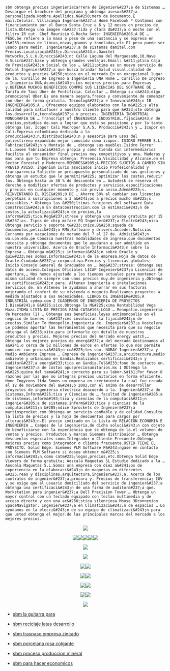 
```
sbm obtenga precios ingenieriaCarrera de Ingenier&#237;a de Sistemas … Descargue el brochure del programa y obtenga asesor&#237;a personalizada.Nombre.Apellidos.N&#250;mero de Documento.E mail.Celular. Villacampa Ingenier&#237;a Home Facebook * Contamos con financiamiento por el Banco Santa Cruz a 6 y 12 meses en precios de lista.Obtenga una imagen n&#237;tida y clara d&#237;a o noche con el filtro IR cut. Chef Mauricio G.Rocha Soto: INGENIER&#205;A DE … PESO.Se refiere a la masa o peso de una sustancia y se expresa en t&#233;rminos de libras,onzas,gramos y toneladas,etc.El peso puede ser usado para medir. Ingenier&#237;a de sistemas damitel.com Precios.Localizaci&#243;n.Direcci&#243;n.Damitel Networks,S.L.U.Direcci&#243;n: Calle Laguna del Marquesado,10.Nave 9.Suscr&#237;base y obtenga grandes ventajas.Email: &#211;ptica Caja de Previsi&#243;n Social de los … &#211;ptima es un nuevo servicio de Mutual Ingenier&#237;a que busca brindar Salud visual,calidad de productos y precios &#250;nicos en el mercado.En un excepcional lugar de la. Cursillo De Ingreso a Ingenieria UNA Home … Cursillo De Ingreso a Ingenieria UNA,Asunci&#243;n.Los mejores precios para Empresas y.OBTENGA MUCHOS BENEFICIOS.COMPRE SUS LICENCIAS DEL SOFTWARE DE … Tarifa de Taxi Uber de Pontificia. Calcular … Obtenga su c&#243;digo promocional Uber.Es una manera segura,fresca y conveniente de comenzar con Uber de forma gratuita. Tecnolog&#237;a e Innovaci&#243;n IB INGENIER&#205;A … Ofrecemos equipos elaborados con la m&#225;s alta calidad para satisfacer a nuestro cliente para que &#233;ste obtenga los.desarrollo,tecnolog&#237;a y precios. INGENIERIA INDUSTRIAL MONOGRAFIA DE … Transcript of INGENIERIA INDUSTRIAL.fijaci&#243;n de precios,estudios de.van a lograr que esta se posicione y por lo tanto obtenga las. Icopor Cali Macropor S.A.S. Producci&#243;n y … Icopor en Cali.Empresa colombiana dedicada a la producci&#243;n,distribuci&#243;n y asesoria para usos del poliestireno expandido mejor conocido como icopor. ISIDRO FERRER S.L. Fabricaci&#243;n y Montaje de … obtenga sus muebles.Isidro Ferrer S.L.posee fabricaci&#243;n propia y como tienda sin intermediarios facilita al consumidor final precios muy competitivos y una. Maderas y mas para que tu Empresa obtenga: Presencia,Visibilidad y Alcance.en el Sector Forestal y Maderero.MEMBRES&#205;A.PRECIOS SUJETOS A CAMBIO SIN PREVIO AVISO. ingenium iuris asociados inicio Profesionalidad y transparencia Solicite un presupuesto personalizado de sus gestiones y obtenga un estudio que le permitir&#225; optimizar los costes,reducir los. Obtenga hasta un 30 % de descuento en … Autodesk se reserva el derecho a modificar ofertas de productos y servicios,especificaciones y precios en cualquier momento y sin previo aviso.Adem&#225;s. REINVENTANDO EL DISE&#209;O DE … Ahorre 50% al cambiar sus licencias perpetuas a suscripciones a 3 a&#241;os a precios mucho m&#225;s accesibles.*.Obtenga las &#250;ltimas funciones del software Data Construcci&#243;n En dataconstruccion.com la estimaci&#243;n de costos,la actualizaci&#243;n de precios,la inform&#225;tica.Reg&#237;strese y obtenga una prueba gratuita por 15 d&#237;as. Tipos de chip mifare FQ Ingenier&#237;a Electr&#243;nica Obtenga servicio y soporte t&#233;cnico.B&#250;squeda de documentos,petici&#243;n RMA,Software y drivers.Acceder.Noticias Cerramos por vacaciones de verano del 7 al 27 de. Admisi&#243;n wa.upn.edu.pe Conozca nuestras modalidades de ingreso,que documentos necesita y obtenga documentos que le ayudaran a ser admitido en nuestra universidad. Acerca de Oracle Informaci&#243;n sobre la Empresa … Obtenga m&#225;s informaci&#243;n sobre Oracle y qui&#233;nes somos.Informaci&#243;n de la empresa.Hoja de datos de Oracle.Ciudadan&#237;a corporativa.Precios y licencias globales; Inicio Consejo General de Graduados en … Reg&#237;strese: Obtenga sus datos de acceso.Colegios Oficiales LICAP Ingenier&#237;a Licencias de apertura,… Nos hemos ajustado a los tiempos actuales para mantener la misma calidad de siempre con unos precios muy.de ingenieria y.Obtenga su certificaci&#243;n para. Altenex ingenieria e instalaciones Servicios de. En Altenex le ayudamos a ahorrar en sus facturas mejorando el confort de su vivienda o negocio.Realizamos proyectos a medida ajustados a sus necesidades. LIBROS DE INGENIER&#205;A INDUSTRIAL cydma.com 2 CUADERNOS DE INGENIERIA DE PROYECTOS I.Dise&#241;o B&#225;sico.Obtenga la M&#225;xima Rentabilidad Vega Maza.CYDMA LISTA DE PRECIOS PARA CAT&#193;LOGO … Monopolio.ingenieria de Mercados (1) … Obtenga sus beneficios.leyes antimonopolio en el negocio de bienes ra&#237;ces involucran la fijaci&#243;n de precios.Similar To Monopolio.ingenieria de. Ingenier&#237;a Hostelera Le podemos aportar las herramientas que necesita para que su negocio obtenga el &#233;xito.para informarle con detalle de nuestros productos y precios. Mejores precios del mercado energy watch,… Obtenga los mejores precios de energ&#237;a del mercado Gestionamos al a&#241;o cerca de 52 millones de euros en ofertas lo que nos permite conocer con precisi&#243;n cu&#225;les son. NORAY Ingenier&#237;a y Medio Ambiente Empresa … Empresa de ingenier&#237;a,arquitectura,medio ambiente y urbanismo en Gandia.Realizamos certificaci&#243;n y auditor&#237;a energ&#233;tica en Gandia.Tel&#233;fono de contacto en. Ingenier&#237;a de costos opuspreciosunitarios.mx 1 Obtenga la m&#225;quina del tama&#241;o correcto para su labor.&#161;Por favor.8 razones por las que no integras precios unitarios en forma eficiente. Home Ingycons ltda Somos un empresa en crecimiento la cual fue creada el 12 de noviembre del a&#241;o 2002,con el animo de desarrollar proyectos de ingenieria electrica deacuerdo a la. Ingenier&#237;a de Sistemas,Inform&#225;tica y Ciencias de … facultad de ingenier&#205;a de sistemas,inform&#193;tica y ciencias de la computaci&#211;n ingenier&#205;a de sistemas,inform&#193;tica y ciencias de la computaci&#211;n &#205;ndice Sprockets de Ingenier&#237;a martinsprocket.com Obtenga un servicio conﬁable y de calidad.Consulte la lista de precios y la hoja de descuentos para cargos por alteraci&#243;n.El precio indicado en la Lista de RELACION ECONOMIA E INGENIERIA … Campos de la ingenieria.de dicha soluci&#243;n con objeto de beneficiarse con la experiencia que se obtenga de la.el volumen de ventas y precios. Productos y marcas Siemens distribuidor … Obtenga descuentos especiales como.Integrador o Cliente Frecuente.Obtenga mejores precios como integrador o cliente frecuente.USTED TIENE EL PROYECTO. Solid Edge: Siemens PLM Software P&#243;ngase en contacto con Siemens PLM Software si desea obtener m&#225;s informaci&#243;n,como cat&#225;logos,precios,etc.Obtenga Solid Edge Viewers de forma gratuita; Aescala Maquetas SL Estudio dedicado a la … Aescala Maquetas S.L.Somos una empresa con diez a&#241;os de experiencia en la elaboraci&#243;n de maquetas en diferentes &#225;reas y disciplinas,arquitectura,ingenier&#237;a. Acerca de los contratos de ingenier&#237;a,procura y. Precios de transferencia; IGV y.se exige que el usuario domiciliado del servicio de ingenier&#237;a obtenga una certificaci&#243;n de una firma de auditor&#237;a que. Workstation para ingenier&#237;a Dell Precision Tower … Obtenga un mayor control con un teclado equipado con teclas multimedia y de acceso directo y con una ac&#250;stica silenciosa.Mouse 3Dconnexion SpaceNavigator. Ingenier&#237;a en Climatizaci&#243;n de espacios … Lo ayudamos en la elecci&#243;n de su equipo de climatizaci&#243;n para que usted obtenga el mejor.de las principales marcas del mercado a los mejores precios. 
```

<div align="center">

<a href="https://es-crusher.shibang-china.com/github&k=sbm+obtenga+precios+ingenieria"><img src="https://static.shibang-china.com/es/crusher/logo.jpg"></a>

<a href="https://es-crusher.shibang-china.com/github&k=sbm+obtenga+precios+ingenieria"><img src="https://static.shibang-china.com/es/crusher/index.jpg"></a><a href="https://es-crusher.shibang-china.com/material.htmlgithub&k=sbm+obtenga+precios+ingenieria"><img src="https://static.shibang-china.com/es/crusher/material.jpg"></a><a href="https://es-crusher.shibang-china.com/application.htmlgithub&k=sbm+obtenga+precios+ingenieria"><img src="https://static.shibang-china.com/es/crusher/application.jpg"></a><a href="https://es-crusher.shibang-china.com/aboutus.htmlgithub&k=sbm+obtenga+precios+ingenieria"><img src="https://static.shibang-china.com/es/crusher/aboutus.jpg"></a><a href="https://es-crusher.shibang-china.com/contact.htmlgithub&k=sbm+obtenga+precios+ingenieria"><img src="https://static.shibang-china.com/es/crusher/contact.jpg"></a>

<a href="https://es-crusher.shibang-china.com/github&k=sbm+obtenga+precios+ingenieria"><img src="https://static.shibang-china.com/es/crusher/banner.jpg"></a>

<a href="https://swt.shibang-china.com/github&k=sbm+obtenga+precios+ingenieria"><img src="https://static.shibang-china.com/es/crusher/text.jpg"></a>

<a href="https://swt.shibang-china.com/github&k=sbm+obtenga+precios+ingenieria"><img src="https://static.shibang-china.com/es/crusher/chat.jpg"></a><a href="https://es-crusher.shibang-china.com/contact.htmlgithub&k=sbm+obtenga+precios+ingenieria"><img src="https://static.shibang-china.com/es/crusher/message.jpg"></a>

<a href="https://es-crusher.shibang-china.com/products/pe.htmlgithub&k=sbm+obtenga+precios+ingenieria"><img src="https://static.shibang-china.com/es/crusher/pe.jpg"></a><a href="https://es-crusher.shibang-china.com/products/pf.htmlgithub&k=sbm+obtenga+precios+ingenieria"><img src="https://static.shibang-china.com/es/crusher/pf.jpg"></a>

<a href="https://es-crusher.shibang-china.com/products/hpt.htmlgithub&k=sbm+obtenga+precios+ingenieria"><img src="https://static.shibang-china.com/es/crusher/hpt.jpg"></a><a href="https://es-crusher.shibang-china.com/products/vsi.htmlgithub&k=sbm+obtenga+precios+ingenieria"><img src="https://static.shibang-china.com/es/crusher/vsi.jpg"></a>

<a href="https://es-crusher.shibang-china.com/products/klv.htmlgithub&k=sbm+obtenga+precios+ingenieria"><img src="https://static.shibang-china.com/es/crusher/klv.jpg"></a><a href="https://es-crusher.shibang-china.com/products/portable.htmlgithub&k=sbm+obtenga+precios+ingenieria"><img src="https://static.shibang-china.com/es/crusher/portable.jpg"></a>

<a href="https://swt.shibang-china.com/github&k=sbm+obtenga+precios+ingenieria"><img src="https://static.shibang-china.com/es/crusher/case.jpg"></a>

</div>


* [sbm la guitarra para](sbm%20la%20guitarra%20para.md)

* [sbm reciclaje latas desarrollo](sbm%20reciclaje%20latas%20desarrollo.md)

* [sbm traspaso empresa zincado](sbm%20traspaso%20empresa%20zincado.md)

* [sbm porcelana rosa colgante](sbm%20porcelana%20rosa%20colgante.md)

* [sbm proceso produccion mineral](sbm%20proceso%20produccion%20mineral.md)

* [sbm para hacer economicos](sbm%20para%20hacer%20economicos.md)